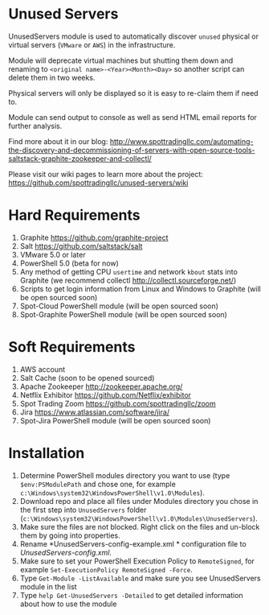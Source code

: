 # Unused Servers

UnusedServers module is used to automatically discover `unused` physical or virtual servers (`VMware` or `AWS`) in the infrastructure. 

Module will deprecate virtual machines but shutting them down and renaming to `<original name>-<Year><Month><Day>` so another script can delete them in two weeks.

Physical servers will only be displayed so it is easy to re-claim them if need to.

Module can send output to console as well as send HTML email reports for further analysis.

Find more about it in our blog: http://www.spottradingllc.com/automating-the-discovery-and-decommissioning-of-servers-with-open-source-tools-saltstack-graphite-zookeeper-and-collectl/

Please visit our wiki pages to learn more about the project: https://github.com/spottradingllc/unused-servers/wiki

# Hard Requirements

1. Graphite https://github.com/graphite-project
2. Salt https://github.com/saltstack/salt
3. VMware 5.0 or later
4. PowerShell 5.0 (beta for now)
5. Any method of getting CPU `usertime` and network `kbout` stats into Graphite (we recommend collectl http://collectl.sourceforge.net/)
6. Scripts to get login information from Linux and Windows to Graphite (will be open sourced soon)
7. Spot-Cloud PowerShell module (will be open sourced soon)
8. Spot-Graphite PowerShell module (will be open sourced soon)

# Soft Requirements

1. AWS account 
2. Salt Cache (soon to be opened sourced)
3. Apache Zookeeper http://zookeeper.apache.org/
4. Netflix Exhibitor https://github.com/Netflix/exhibitor
5. Spot Trading Zoom https://github.com/spottradingllc/zoom
6. Jira https://www.atlassian.com/software/jira/
7. Spot-Jira PowerShell module (will be open sourced soon)

# Installation

1. Determine PowerShell modules directory you want to use (type `$env:PSModulePath` and chose one, for example `c:\Windows\system32\WindowsPowerShell\v1.0\Modules`).
2. Download repo and place all files under Modules directory you chose in the first step into `UnusedServers` folder (`c:\Windows\system32\WindowsPowerShell\v1.0\Modules\UnusedServers`).
3. Make sure the files are not blocked. Right click on the files and un-block them by going into properties.
4. Rename *UnusedServers-config-example.xml * configuration file to *UnusedServers-config.xml*.
5. Make sure to set your PowerShell Execution Policy to `RemoteSigned`, for example `Set-ExecutionPolicy RemoteSigned -Force`.
6. Type `Get-Module -ListAvailable` and make sure you see UnusedServers module in the list
7. Type `help Get-UnusedServers -Detailed` to get detailed information about how to use the module
